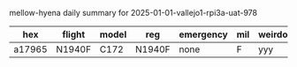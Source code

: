 mellow-hyena daily summary for 2025-01-01-vallejo1-rpi3a-uat-978

|hex|flight|model|reg|emergency|mil|weirdo|
|--|--|--|--|--|--|--|
|a17965|N1940F|C172|N1940F|none|F|yyy|
